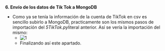 **6. Envío de los datos de Tik Tok a MongoDB**
   - Como ya se tenía la información de la cuenta de TikTok en csv es sencillo subirlo a MongoDB, practicamente son los mismos pasos de importación del *5TikTok.py*literal anterior. Así se vería la importación del mismo:
     - ![1](https://user-images.githubusercontent.com/66731201/130114155-34148269-f4d3-4655-b7d1-a4e2c91ffa15.png) 
     - Finalizando así este apartado.
